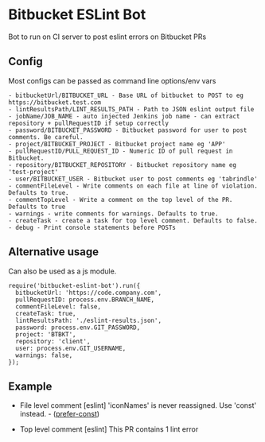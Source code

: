 # Bitbucket ESLint Bot

Bot to run on CI server to post eslint errors on Bitbucket PRs

## Config

Most configs can be passed as command line options/env vars

    - bitbucketUrl/BITBUCKET_URL - Base URL of bitbucket to POST to eg https://bitbucket.test.com
    - lintResultsPath/LINT_RESULTS_PATH - Path to JSON eslint output file
    - jobName/JOB_NAME - auto injected Jenkins job name - can extract repository + pullRequestID if setup correctly
    - password/BITBUCKET_PASSWORD - Bitbucket password for user to post comments. Be careful. 
    - project/BITBUCKET_PROJECT - Bitbucket project name eg 'APP'
    - pullRequestID/PULL_REQUEST_ID - Numeric ID of pull request in Bitbucket.
    - repository/BITBUCKET_REPOSITORY - Bitbucket repository name eg 'test-project'
    - user/BITBUCKET_USER - Bitbucket user to post comments eg 'tabrindle'
    - commentFileLevel - Write comments on each file at line of violation. Defaults to true.
    - commentTopLevel - Write a comment on the top level of the PR. Defaults to true
    - warnings - write comments for warnings. Defaults to true.
    - createTask - create a task for top level comment. Defaults to false.
    - debug - Print console statements before POSTs 

## Alternative usage
Can also be used as a js module.

```
require('bitbucket-eslint-bot').run({
  bitbucketUrl: 'https://code.company.com',
  pullRequestID: process.env.BRANCH_NAME,
  commentFileLevel: false,
  createTask: true,
  lintResultsPath: './eslint-results.json',
  password: process.env.GIT_PASSWORD,
  project: 'BTBKT',
  repository: 'client',
  user: process.env.GIT_USERNAME,
  warnings: false,
});

```

## Example

- File level comment
    [eslint] 'iconNames' is never reassigned. Use 'const' instead. - ([prefer-const](https://github.com/eslint/eslint/blob/master/docs/rules/prefer-const.md))

- Top level comment
    [eslint] This PR contains 1 lint error
